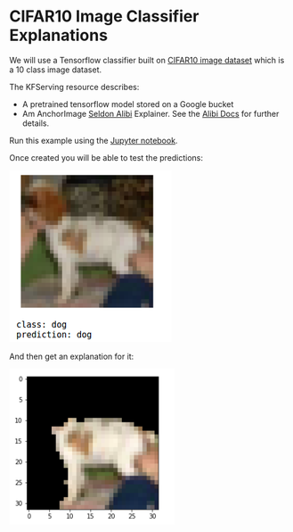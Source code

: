 # CIFAR10 Image Classifier Explanations


We will use a Tensorflow classifier built on [CIFAR10 image dataset](https://www.cs.toronto.edu/~kriz/cifar.html) which is a 10 class image dataset.

The KFServing resource describes:
   * A pretrained tensorflow model stored on a Google bucket
   * Am AnchorImage [Seldon Alibi](https://github.com/SeldonIO/alibi) Explainer. See the [Alibi Docs](https://docs.seldon.io/projects/alibi/en/stable/) for further details.

Run this example using the [Jupyter notebook](cifar10_explanations.ipynb).

Once created you will be able to test the predictions:

![prediction](prediction.png)

And then get an explanation for it:

![explanation](explanation.png)


